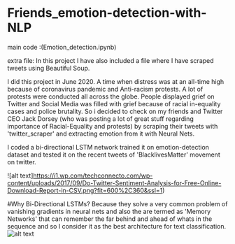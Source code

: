 # Friends_emotion-detection-with-NLP
main code :(Emotion_detection.ipynb)

extra file: In this project I have also included a file where I have scraped  tweets using Beautiful Soup.

I did this project in June 2020. A time when distress was at an all-time high because of coronavirus pandemic and Anti-racism protests. A lot of protests were conducted all across the globe. People displayed grief on Twitter and Social Media was filled with grief because of racial in-equality cases and police brutality. So i decided to check on my friends and Twitter CEO Jack Dorsey (who was posting a lot of great stuff regarding importance of Racial-Equality and protests) by scraping their tweets with 'twitter_scraper'  and extracting emotion from it with Neural Nets.
   
   I coded a bi-directional LSTM network trained it on emotion-detection dataset and tested it on the recent tweets of 'BlacklivesMatter' movement on twitter. 
   
![alt text]https://i1.wp.com/techconnecto.com/wp-content/uploads/2017/09/Do-Twitter-Sentiment-Analysis-for-Free-Online-Download-Report-in-CSV.png?fit=600%2C360&ssl=1)


#Why Bi-Directional LSTMs?
Because they solve  a very common problem of vanishing gradients in neural nets and also the are termed as 'Memory Networks' that can remember the far behind and ahead of whats in the sequence and so I consider it as the best architecture for text classification.
 ![alt text](https://i.stack.imgur.com/iIiYO.png)

